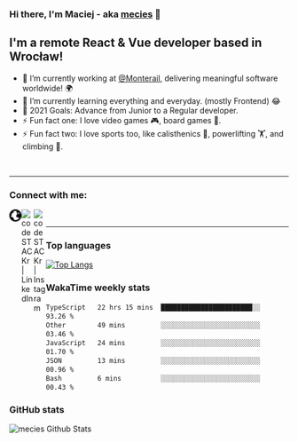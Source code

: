 ### Hi there, I'm Maciej - aka [mecies][website] 👋

## I'm a remote React & Vue developer based in Wrocław!

- 🔭  I’m currently working at [@Monterail](https://github.com/monterail), delivering meaningful software worldwide! 🌍
- 🌱  I’m currently learning everything and everyday. (mostly Frontend) 😂
- 🥅  2021 Goals: Advance from Junior to a Regular developer.
- ⚡ Fun fact one: I love video games 🎮, board games 🎲.
- ⚡ Fun fact two: I love sports too, like calisthenics 🧘, powerlifting 🏋️, and climbing 🧗.

<br />

---

### Connect with me:

[<img align="left" alt="codeSTACKr.com" width="22px" src="https://raw.githubusercontent.com/iconic/open-iconic/master/svg/globe.svg" />][website]
[<img align="left" alt="codeSTACKr | LinkedIn" width="22px" src="https://cdn.jsdelivr.net/npm/simple-icons@v3/icons/linkedin.svg" />][linkedin]
[<img align="left" alt="codeSTACKr | Instagram" width="22px" src="https://cdn.jsdelivr.net/npm/simple-icons@v3/icons/instagram.svg" />][instagram]

<br />

---

### Top languages

[![Top Langs](https://github-readme-stats.vercel.app/api/top-langs/?username=anuraghazra&layout=compact)](https://github.com/anuraghazra/github-readme-stats)

### WakaTime weekly stats 

<!--START_SECTION:waka-->
```text
TypeScript   22 hrs 15 mins  ███████████████████████░░   93.26 % 
Other        49 mins         ░░░░░░░░░░░░░░░░░░░░░░░░░   03.46 % 
JavaScript   24 mins         ░░░░░░░░░░░░░░░░░░░░░░░░░   01.70 % 
JSON         13 mins         ░░░░░░░░░░░░░░░░░░░░░░░░░   00.96 % 
Bash         6 mins          ░░░░░░░░░░░░░░░░░░░░░░░░░   00.43 %
```
<!--END_SECTION:waka-->

###  GitHub stats

<img align="left" alt="mecies Github Stats" src="https://github-readme-stats.vercel.app/api?username=mecies&show_icons=true&hide_border=true&hide=stars" />

[website]: https://mecies.github.io/me
[instagram]: https://instagram.com/xmasiek
[linkedin]: https://linkedin.com/in/maciej=hnat
